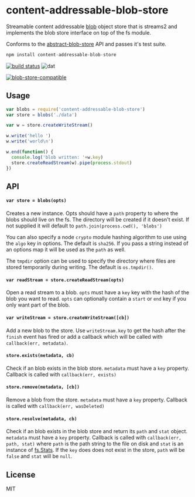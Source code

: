 # content-addressable-blob-store

Streamable content addressable [blob](http://en.wikipedia.org/wiki/Binary_large_object) object store that is streams2 and implements the blob store interface on top of the fs module.

Conforms to the [abstract-blob-store](https://github.com/maxogden/abstract-blob-store) API and passes it's test suite.

``` js
npm install content-addressable-blob-store
```

[![build status](http://img.shields.io/travis/mafintosh/content-addressable-blob-store.svg?style=flat)](http://travis-ci.org/mafintosh/content-addressable-blob-store)
![dat](http://img.shields.io/badge/Development%20sponsored%20by-dat-green.svg?style=flat)

[![blob-store-compatible](https://raw.githubusercontent.com/maxogden/abstract-blob-store/master/badge.png)](https://github.com/maxogden/abstract-blob-store)

## Usage

``` js
var blobs = require('content-addressable-blob-store')
var store = blobs('./data')

var w = store.createWriteStream()

w.write('hello ')
w.write('world\n')

w.end(function() {
  console.log('blob written: '+w.key)
  store.createReadStream(w).pipe(process.stdout)
})
```

## API

#### `var store = blobs(opts)`

Creates a new instance. Opts should have a `path` property to where the blobs should live on the fs. The directory will be created if it doesn't exist. If not supplied it will default to `path.join(process.cwd(), 'blobs')`

You can also specify a node `crypto` module hashing algorithm to use using the `algo` key in options. The default is `sha256`.
If you pass a string instead of an options map it will be used as the `path` as well.

The `tmpdir` option can be used to specify the directory where files are stored temporarily during writing. The default is `os.tmpdir()`.

#### `var readStream = store.createReadStream(opts)`

Open a read stream to a blob. `opts` must have a `key` key with the hash of the blob you want to read. `opts` can optionally contain a `start` or `end` key if you only want part of the blob.

#### `var writeStream = store.createWriteStream([cb])`

Add a new blob to the store. Use `writeStream.key` to get the hash after the `finish` event has fired
or add a callback which will be called with `callback(err, metadata)`.

#### `store.exists(metadata, cb)`

Check if an blob exists in the blob store. `metadata` must have a `key` property. Callback is called with `callback(err, exists)`


#### `store.remove(metadata, [cb])`

Remove a blob from the store. `metadata` must have a `key` property. Callback is called with `callback(err, wasDeleted)`

#### `store.resolve(metadata, cb)`

Check if an blob exists in the blob store and return its `path` and `stat` object. `metadata` must have a `key` property. Callback is called with `callback(err, path, stat)` where `path` is the path string to the file on disk and `stat` is an instance of [fs.Stats](https://nodejs.org/api/fs.html#fs_class_fs_stats).  If the `key` does does not exist in the store, `path` will be `false` and `stat` will be `null`.

## License

MIT
